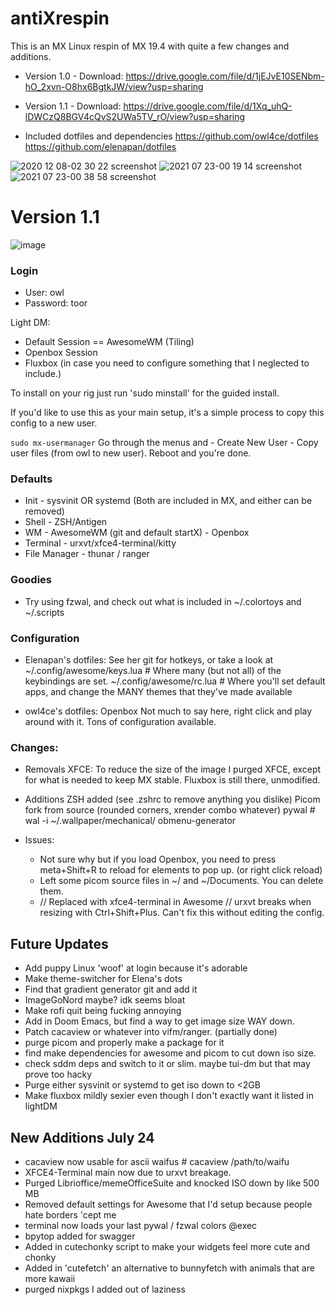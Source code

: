 # antiXrespin

This is an MX Linux respin of MX 19.4 with quite a few changes and additions.

- Version 1.0 - Download: https://drive.google.com/file/d/1jEJvE10SENbm-hO_2xvn-O8hx6BgtkJW/view?usp=sharing
- Version 1.1 - Download:  https://drive.google.com/file/d/1Xq_uhQ-lDWCzQ8BGV4cQvS2UWa5TV_rO/view?usp=sharing

- Included dotfiles and dependencies 
 https://github.com/owl4ce/dotfiles
 https://github.com/elenapan/dotfiles


![2020 12 08-02 30 22 screenshot](https://user-images.githubusercontent.com/64992493/126489340-9b1c2579-217a-415b-8ff3-232745cb93f8.png)
![2021 07 23-00 19 14 screenshot](https://user-images.githubusercontent.com/64992493/126741984-b924d1e1-48e2-411c-a534-65134ebe2b42.png)
![2021 07 23-00 38 58 screenshot](https://user-images.githubusercontent.com/64992493/126742353-04c95a32-8899-430d-a9cb-8ce59e70804f.png)

# Version 1.1

![image](https://user-images.githubusercontent.com/64992493/126877164-85b150ce-a39f-49e5-ada9-58226cc0f064.png)


### Login
- User: owl
- Password: toor

Light DM: 
+ Default Session == AwesomeWM (Tiling)
+ Openbox Session
+ Fluxbox (in case you need to configure something that I neglected to include.)

To install on your rig just run 'sudo minstall' for the guided install.

If you'd like to use this as your main setup, it's a simple process to copy this config to a new user. 

``` sudo mx-usermanager ```
Go through the menus and - Create New User - Copy user files (from owl to new user).
Reboot and you're done.

### Defaults

+ Init - sysvinit OR systemd (Both are included in MX, and either can be removed)
+ Shell - ZSH/Antigen
+ WM - AwesomeWM (git and default startX) - Openbox
+ Terminal - urxvt/xfce4-terminal/kitty
+ File Manager - thunar / ranger

### Goodies

- Try using fzwal, and check out what is included in ~/.colortoys and ~/.scripts

### Configuration 

- Elenapan's dotfiles:
  See her git for hotkeys, or take a look at 
  ~/.config/awesome/keys.lua # Where many (but not all) of the keybindings are set.
  ~/.config/awesome/rc.lua # Where you'll set default apps, and change the MANY themes that they've made available

- owl4ce's dotfiles: Openbox
  Not much to say here, right click and play around with it. Tons of configuration available.

### Changes: 

- Removals
XFCE: To reduce the size of the image I purged XFCE, except for what is needed to keep MX stable. Fluxbox is still there, unmodified. 

- Additions
ZSH added (see .zshrc to remove anything you dislike)
Picom fork from source (rounded corners, xrender combo whatever)
pywal # wal -i ~/.wallpaper/mechanical/ 
obmenu-generator

- Issues:
  - Not sure why but if you load Openbox, you need to press meta+Shift+R to reload for elements to pop up. (or right click reload)
  - Left some picom source files in ~/ and ~/Documents. You can delete them.
  - // Replaced with xfce4-terminal in Awesome // urxvt breaks when resizing with Ctrl+Shift+Plus. Can't fix this without editing the config.
## Future Updates
- Add puppy Linux 'woof' at login because it's adorable
- Make theme-switcher for Elena's dots
- Find that gradient generator git and add it
- ImageGoNord maybe? idk seems bloat
- Make rofi quit being fucking annoying
- Add in Doom Emacs, but find a way to get image size WAY down.
- Patch cacaview or whatever into vifm/ranger. (partially done)
- purge picom and properly make a package for it
- find make dependencies for awesome and picom to cut down iso size.
- check sddm deps and switch to it or slim. maybe tui-dm but that may prove too hacky
- Purge either sysvinit or systemd to get iso down to <2GB
- Make fluxbox mildly sexier even though I don't exactly want it listed in lightDM

## New Additions July 24
- cacaview now usable for ascii waifus # cacaview /path/to/waifu
- XFCE4-Terminal main now due to urxvt breakage. 
- Purged Librioffice/memeOfficeSuite and knocked ISO down by like 500 MB
- Removed default settings for Awesome that I'd setup because people hate borders 'cept me
- terminal now loads your last pywal / fzwal colors @exec
- bpytop added for swagger
- Added in cutechonky script to make your widgets feel more cute and chonky
- Added in 'cutefetch' an alternative to bunnyfetch with animals that are more kawaii
- purged nixpkgs I added out of laziness

